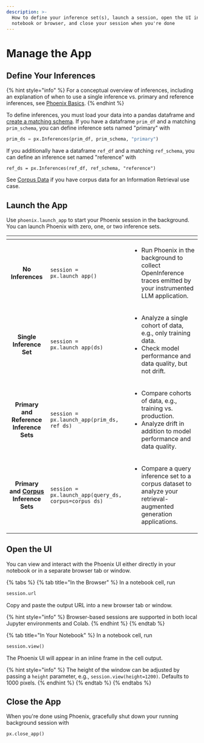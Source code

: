 ```yaml
---
description: >-
  How to define your inference set(s), launch a session, open the UI in your
  notebook or browser, and close your session when you're done
---
```


# Manage the App

## Define Your Inferences

{% hint style="info" %}
For a conceptual overview of inferences, including an explanation of when to use a single inference vs. primary and reference inferences, see [Phoenix Basics](../inferences/inferences.md#inferences).
{% endhint %}

To define inferences, you must load your data into a pandas dataframe and [create a matching schema](define-your-schema/). If you have a dataframe `prim_df` and a matching `prim_schema`, you can define inference sets named "primary" with

```python
prim_ds = px.Inferences(prim_df, prim_schema, "primary")
```

If you additionally have a dataframe `ref_df` and a matching `ref_schema`, you can define an inference set named "reference" with

```
ref_ds = px.Inferences(ref_df, ref_schema, "reference")
```

See [Corpus Data](../inferences/how-to-inferences/define-your-schema/corpus-data.md) if you have corpus data for an Information Retrieval use case.

## Launch the App

Use `phoenix.launch_app` to start your Phoenix session in the background. You can launch Phoenix with zero, one, or two inference sets.

<table data-card-size="large" data-view="cards"><thead><tr><th align="center"></th><th></th><th></th></tr></thead><tbody><tr><td align="center"><strong>No Inferences</strong></td><td><pre class="language-python"><code class="lang-python">session = px.launch_app()
</code></pre></td><td><ul><li>Run Phoenix in the background to collect OpenInference traces emitted by your instrumented LLM application.</li></ul></td></tr><tr><td align="center"><strong>Single Inference Set</strong></td><td><pre class="language-python"><code class="lang-python">session = px.launch_app(ds)
</code></pre></td><td><ul><li>Analyze a single cohort of data, e.g., only training data.</li><li>Check model performance and data quality, but not drift.</li></ul></td></tr><tr><td align="center"><strong>Primary and Reference Inference Sets</strong></td><td><pre class="language-python" data-overflow="wrap"><code class="lang-python">session = px.launch_app(prim_ds, ref_ds)
</code></pre></td><td><ul><li>Compare cohorts of data, e.g., training vs. production.</li><li>Analyze drift in addition to model performance and data quality.</li></ul></td></tr><tr><td align="center"><strong>Primary and</strong> <a href="../inferences/how-to-inferences/define-your-schema/corpus-data.md"><strong>Corpus</strong></a> <strong>Inference Sets</strong></td><td><pre class="language-python" data-overflow="wrap"><code class="lang-python">session = px.launch_app(query_ds, corpus=corpus_ds)
</code></pre></td><td><ul><li>Compare a query inference set to a corpus dataset to analyze your retrieval-augmented generation applications.</li></ul></td></tr></tbody></table>

## Open the UI

You can view and interact with the Phoenix UI either directly in your notebook or in a separate browser tab or window.

{% tabs %}
{% tab title="In the Browser" %}
In a notebook cell, run

```python
session.url
```

Copy and paste the output URL into a new browser tab or window.

{% hint style="info" %}
Browser-based sessions are supported in both local Jupyter environments and Colab.
{% endhint %}
{% endtab %}

{% tab title="In Your Notebook" %}
In a notebook cell, run

```python
session.view()
```

The Phoenix UI will appear in an inline frame in the cell output.

{% hint style="info" %}
The height of the window can be adjusted by passing a `height` parameter, e.g., `session.view(height=1200)`. Defaults to 1000 pixels.
{% endhint %}
{% endtab %}
{% endtabs %}

## Close the App

When you're done using Phoenix, gracefully shut down your running background session with

```python
px.close_app()
```

